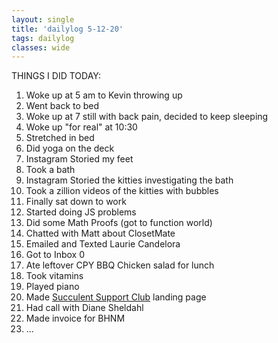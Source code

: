 ```yaml
---
layout: single
title: 'dailylog 5-12-20'
tags: dailylog
classes: wide
---
```


THINGS I DID TODAY:
1. Woke up at 5 am to Kevin throwing up
2. Went back to bed
3. Woke up at 7 still with back pain, decided to keep sleeping
4. Woke up "for real" at 10:30
5. Stretched in bed
6. Did yoga on the deck
7. Instagram Storied my feet
8. Took a bath
9. Instagram Storied the kitties investigating the bath
10. Took a zillion videos of the kitties with bubbles
11. Finally sat down to work
12. Started doing JS problems
13. Did some Math Proofs (got to function world)
14. Chatted with Matt about ClosetMate
15. Emailed and Texted Laurie Candelora
16. Got to Inbox 0
17. Ate leftover CPY BBQ Chicken salad for lunch
18. Took vitamins
19. Played piano
20. Made [Succulent Support Club](http://yesthisiskendra.com/work/succulentsupportclub/index.html) landing page
21. Had call with Diane Sheldahl
22. Made invoice for BHNM
23. ...